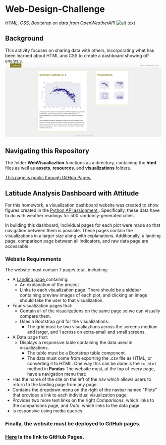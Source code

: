 # Web-Design-Challenge
*HTML, CSS, Bootstrap on data from OpenWeatherAPI*
![alt text](WebVisualizations/resources/images/image.png)
## Background
This activity focuses on sharing data with others, incorporating what has been learned about HTML and CSS to create a dashboard showing off analysis.
![alt text](WebVisualizations/resources/images/homepage.png)

## Navigating this Repository
The folder **WebVisualiaztion** functions as a directory, containing the **html** files as well as **assets**, **resources**, and **visualizations**  folders.

<a href="https://drainganggtb.github.io/Web-Design-Challenge/WebVisualizations/index" target="_blank">This page is public through GitHub Pages.</a>

## Latitude Analysis Dashboard with Attitude
For this homework, a visualization dashboard website was created to show figures created in the <a href="https://github.com/drainganggtb/python-api-challenge" target="_blank">Python API assignment </a>. Specifically, these data have to do with weather readings for 500 randomly-generated cities.

In building this dashboard, individual pages for each plot were made so that navigation between them is possible. These pages contain the visualizations in a larger size along with explanations. Additionally, a landing page, comparison page between all indicators, and raw data page are accessable. 

### Website Requirements
The website must contain 7 pages total, including:
- A <a href="https://drainganggtb.github.io/Web-Design-Challenge/WebVisualizations/index" target="_blank">Landing page </a> containing:
    - An explanation of the project
    - Links to each visualization page. There should be a sidebar containing preview images of each plot, and clicking an image should take the user to that visualization. 
- Four visualization pages that:
    - Contain all of the visualizations on the same page so we can visually compare them. 
    - Uses a Bootstrap grid for the visualizations:
        - The grid must be two visualiaztions across the screens medium and larger, and 1 across on extra-small and small screens.
- A Data page that:
    - Displays a responsive table containing the data used in visualizations.
        - The table must be a Bootstrap table component. 
        - The data must come from exporting the .csv file as HTML, or converting it to HTML. One way this can be done is the ```to_html``` method in **Pandas**
The website must, at the top of every page, have a navigation menu that:
- Has the name of the site on the left of the nav which allows users to return to the landing page from any page. 
- Contains the dropdown menu on the right of the navbar named "Plots" that provides a link to each individual visualization page. 
- Provides two more text links on the right *Comparisons*, which links to the comparisons page, and *Data*, which links to the data page.
- Is responsive using media queries.

<h3>Finally, the website must be deployed to GitHub pages.<h3>
<a href="https://drainganggtb.github.io/Web-Design-Challenge/WebVisualizations/index" target="_blank">Here</a> is the link to GitHub Pages. 

